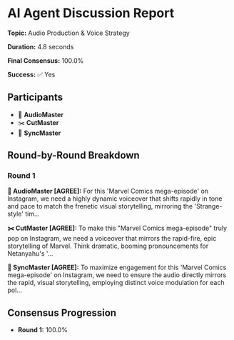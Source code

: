 # AI Agent Discussion Report

**Topic:** Audio Production & Voice Strategy

**Duration:** 4.8 seconds

**Final Consensus:** 100.0%

**Success:** ✅ Yes

## Participants

- 🎵 **AudioMaster**
- ✂️ **CutMaster**
- 🎯 **SyncMaster**

## Round-by-Round Breakdown

### Round 1

**🎵 AudioMaster [AGREE]:** For this 'Marvel Comics mega-episode' on Instagram, we need a highly dynamic voiceover that shifts rapidly in tone and pace to match the frenetic visual storytelling, mirroring the 'Strange-style' tim...

**✂️ CutMaster [AGREE]:** To make this "Marvel Comics mega-episode" truly pop on Instagram, we need a voiceover that mirrors the rapid-fire, epic storytelling of Marvel. Think dramatic, booming pronouncements for Netanyahu's '...

**🎯 SyncMaster [AGREE]:** To maximize engagement for this 'Marvel Comics mega-episode' on Instagram, we need to ensure the audio directly mirrors the rapid, visual storytelling, employing distinct voice modulation for each pol...

## Consensus Progression

- **Round 1:** 100.0%
